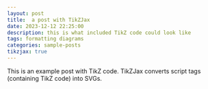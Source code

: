 ```yaml
---
layout: post
title:  a post with TikZJax
date: 2023-12-12 22:25:00
description: this is what included TikZ code could look like
tags: formatting diagrams
categories: sample-posts
tikzjax: true
---
```

This is an example post with TikZ code. TikZJax converts script tags (containing TikZ code) into SVGs.

<script type="text/tikz">
\begin{tikzpicture}
    \draw[red,fill=black!60!red] (0,0) circle [radius=1.5];
    \draw[green,fill=black!60!green] (0,0) circle [x radius=1.5cm, y radius=10mm];
    \draw[blue,fill=black!60!blue] (0,0) circle [x radius=1cm, y radius=5mm, rotate=30];
\end{tikzpicture}
</script>

<script type="text/tikz">
\begin{tikzpicture}[domain=0:4]
    \draw[very thin,color=lightgray] (-0.1,-1.1) grid (3.9,3.9);  % Changed to light gray
    \draw[->,color=white] (-0.2,0) -- (4.2,0) node[right] {$x$}; % Changed arrow color to white
    \draw[->,color=white] (0,-1.2) -- (0,4.2) node[above] {$f(x)$}; % Changed arrow color to white
    \draw[color=yellow]    plot (\x,\x)             node[right] {$f(x) =x$}; % Changed to yellow
    \draw[color=cyan]   plot (\x,{sin(\x r)})    node[right] {$f(x) = \sin x$}; % Changed to cyan
    \draw[color=lime] plot (\x,{0.05*exp(\x)}) node[right] {$f(x) = \frac{1}{20} \mathrm e^x$}; % Changed to lime
  \end{tikzpicture}
</script>

